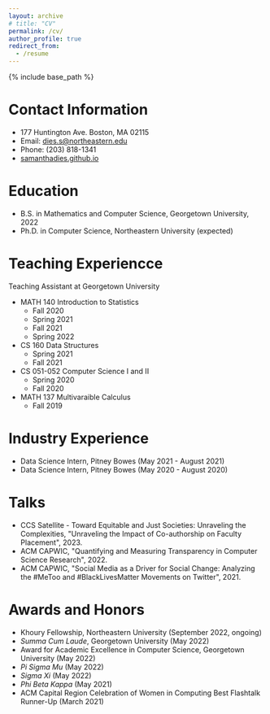 ```yaml
---
layout: archive
# title: "CV"
permalink: /cv/
author_profile: true
redirect_from:
  - /resume
---
```


{% include base_path %}

Contact Information
====
* 177 Huntington Ave. Boston, MA 02115
* Email: dies.s@northeastern.edu
* Phone: (203) 818-1341
* [samanthadies.github.io](https://samanthadies.github.io/)

Education
======
* B.S. in Mathematics and Computer Science, Georgetown University, 2022
* Ph.D. in Computer Science, Northeastern University (expected)

Teaching Experiencce
=====
Teaching Assistant at Georgetown University 
* MATH 140 Introduction to Statistics
  * Fall 2020
  * Spring 2021
  * Fall 2021
  * Spring 2022
* CS 160 Data Structures
  * Spring 2021
   * Fall 2021
* CS 051-052 Computer Science I and II
  * Spring 2020
  * Fall 2020
* MATH 137 Multivaraible Calculus
    * Fall 2019

Industry Experience
======
* Data Science Intern, Pitney Bowes (May 2021 - August 2021)
* Data Science Intern, Pitney Bowes (May 2020 - August 2020)

Talks
======
  * CCS Satellite - Toward Equitable and Just Societies: Unraveling the Complexities, "Unraveling the Impact of Co-authorship on Faculty Placement", 2023.
  * ACM CAPWIC, "Quantifying and Measuring Transparency in Computer Science Research", 2022.
  * ACM CAPWIC, "Social Media as a Driver for Social Change: Analyzing the #MeToo and #BlackLivesMatter Movements on Twitter", 2021.

Awards and Honors
=====
* Khoury Fellowship, Northeastern University (September 2022, ongoing)
* <em>Summa Cum Laude</em>, Georgetown University (May 2022)
* Award for Academic Excellence in Computer Science, Georgetown University (May 2022)
* <em>Pi Sigma Mu</em> (May 2022)
* <em>Sigma Xi</em> (May 2022)
* <em>Phi Beta Kappa</em> (May 2021)
* ACM Capital Region Celebration of Women in Computing Best Flashtalk Runner-Up (March 2021)
